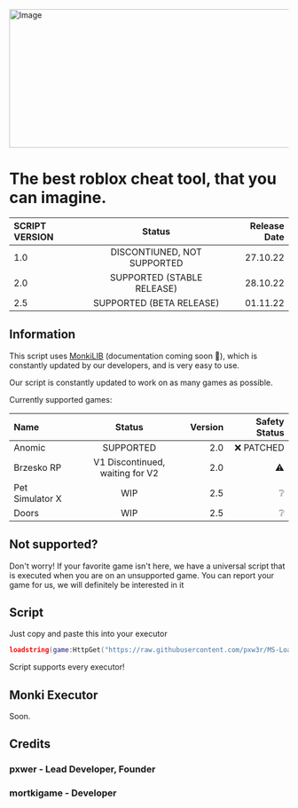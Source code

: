<img src="https://cdn.discordapp.com/attachments/1063246915032068187/1071787816406761492/ms.png" alt="Image" width="2000" height="250"/>

# The best roblox cheat tool, that you can imagine.
| SCRIPT VERSION  | Status  | Release Date |
| :------------ |:---------------:| -----:|
| 1.0      | DISCONTIUNED, NOT SUPPORTED | 27.10.22 |
| 2.0      | SUPPORTED (STABLE RELEASE)      |   28.10.22 |
| 2.5     | SUPPORTED (BETA RELEASE)      |   01.11.22 |
## Information


This script uses [MonkiLIB](https://github.com/pxw3r/MonkiLIB) (documentation coming soon 👀), which is constantly updated by our developers, and is very easy to use.

Our script is constantly updated to work on as many games as possible.

Currently supported games:

| Name  | Status  | Version | Safety Status |
| :------------ |:---------------:| -----:| -----:|
| Anomic      | SUPPORTED | 2.0 | ❌ PATCHED |
| Brzesko RP      | V1 Discontinued, waiting for V2       |   2.0 | ⚠️ |
| Pet Simulator X | WIP        |    2.5 | ❔ |
| Doors | WIP        |    2.5 | ❔ |

## Not supported?
Don't worry! If your favorite game isn't here, we have a universal script that is executed when you are on an unsupported game.
You can report your game for us, we will definitely be interested in it

## Script
Just copy and paste this into your executor
```lua
loadstring(game:HttpGet("https://raw.githubusercontent.com/pxw3r/MS-Loadstring/main/main.lua", true))()
```
Script supports every executor!

## Monki Executor
Soon.

## Credits

### pxwer - Lead Developer, Founder
### mortkigame - Developer
